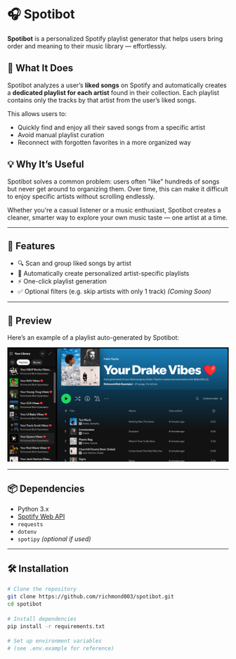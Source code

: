 # 🎧 Spotibot

**Spotibot** is a personalized Spotify playlist generator that helps users bring order and meaning to their music library — effortlessly.

## 🧠 What It Does

Spotibot analyzes a user’s **liked songs** on Spotify and automatically creates a **dedicated playlist for each artist** found in their collection. Each playlist contains only the tracks by that artist from the user’s liked songs.

This allows users to:
- Quickly find and enjoy all their saved songs from a specific artist
- Avoid manual playlist curation
- Reconnect with forgotten favorites in a more organized way

## 💡 Why It’s Useful

Spotibot solves a common problem: users often "like" hundreds of songs but never get around to organizing them. Over time, this can make it difficult to enjoy specific artists without scrolling endlessly.

Whether you're a casual listener or a music enthusiast, Spotibot creates a cleaner, smarter way to explore your own music taste — one artist at a time.

---

## 🚀 Features

- 🔍 Scan and group liked songs by artist  
- 🎵 Automatically create personalized artist-specific playlists  
- ⚡ One-click playlist generation  
- ✅ Optional filters (e.g. skip artists with only 1 track) *(Coming Soon)*

---

## 📸 Preview

Here’s an example of a playlist auto-generated by Spotibot:

<p align="center">
    <img src="./static/images/SpotiBot.png" width="700" alt="Spotibot Playlist Screenshot">
</p>

---

## 📦 Dependencies

- Python 3.x  
- [Spotify Web API](https://developer.spotify.com/documentation/web-api/)  
- `requests`  
- `dotenv`  
- `spotipy` *(optional if used)*

---

## 🛠️ Installation

```bash
# Clone the repository
git clone https://github.com/richmond003/spotibot.git
cd spotibot

# Install dependencies
pip install -r requirements.txt

# Set up environment variables
# (see .env.example for reference)
